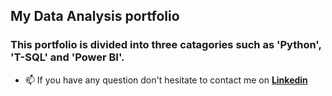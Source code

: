 ##  My Data Analysis portfolio 
### This portfolio is divided into three catagories such as **'Python'**, **'T-SQL'** and **'Power BI'**.
- 📫 If you have any question don't hesitate to contact me on [**Linkedin**](https://www.linkedin.com/in/ashkan-moradi-33936278/)

